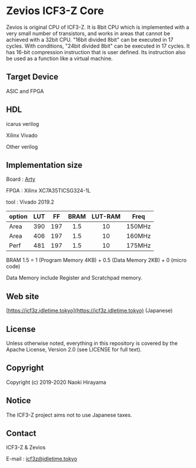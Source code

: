 # Zevios ICF3-Z Core

Zevios is original CPU of ICF3-Z. It is 8bit CPU which is implemented with a very small 
number of transistors, and works in areas that cannot be achieved with a 32bit CPU.
"16bit divided 8bit" can be executed in 17 cycles. With conditions, 
"24bit divided 8bit" can be executed in 17 cycles.
It has 16-bit compression instruction that is user defined.
Its instruction also be used as a function like a virtual machine. 

## Target Device

ASIC and FPGA

## HDL

icarus verilog

Xilinx Vivado

Other verilog

## Implementation size 

Board : [Arty](https://reference.digilentinc.com/reference/programmable-logic/arty/start)

FPGA : Xilinx XC7A35TICSG324-1L

tool : Vivado 2019.2

| option |LUT|FF|BRAM|LUT-RAM|Freq|
|:--|:--:|:--:|:--:|:--:|:--:|
|Area |390|197|1.5|10|150MHz|
|Area |406|197|1.5|10|160MHz|
|Perf |481|197|1.5|10|175MHz|

BRAM 1.5 = 1 (Program Memory 4KB) + 0.5 (Data Memory 2KB) + 0 (micro code)

Data Memory include Register and Scratchpad memory.

## Web site

[https://icf3z.idletime.tokyo](https://icf3z.idletime.tokyo) (Japanese)

## License

Unless otherwise noted, everything in this repository is covered by the Apache
License, Version 2.0 (see LICENSE for full text).

## Copyright

Copyright (c) 2019-2020 Naoki Hirayama

## Notice

The ICF3-Z project aims not to use Japanese taxes.

## Contact

ICF3-Z & Zevios

E-mail : icf3z@idletime.tokyo
